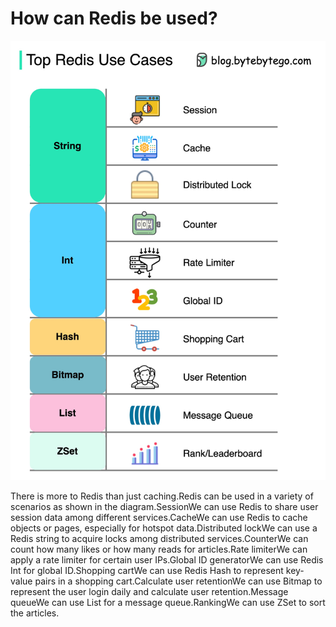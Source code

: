 # How can Redis be used?

<p>
  <img src="../images/top-redis-use-cases.jpg" style="width: 520px" />
</p>
There is more to Redis than just caching.Redis can be used in a variety of scenarios as shown in the diagram.SessionWe can use Redis to share user session data among different services.CacheWe can use Redis to cache objects or pages, especially for hotspot data.Distributed lockWe can use a Redis string to acquire locks among distributed services.CounterWe can count how many likes or how many reads for articles.Rate limiterWe can apply a rate limiter for certain user IPs.Global ID generatorWe can use Redis Int for global ID.Shopping cartWe can use Redis Hash to represent key-value pairs in a shopping cart.Calculate user retentionWe can use Bitmap to represent the user login daily and calculate user retention.Message queueWe can use List for a message queue.RankingWe can use ZSet to sort the articles.